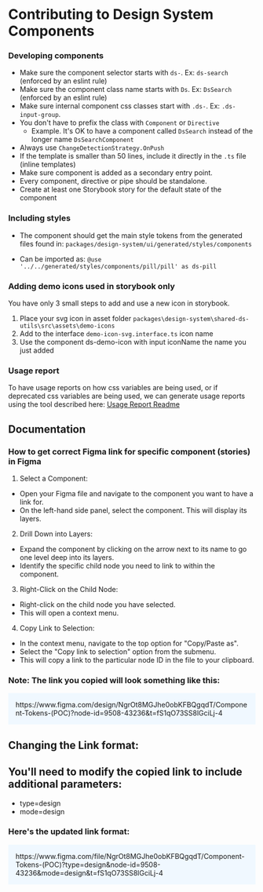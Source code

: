 # Contributing to Design System Components

### Developing components

- Make sure the component selector starts with `ds-`. Ex: `ds-search` (enforced by an eslint rule)
- Make sure the component class name starts with `Ds`. Ex: `DsSearch` (enforced by an eslint rule)
- Make sure internal component css classes start with `.ds-`. Ex: `.ds-input-group`.
- You don't have to prefix the class with `Component` or `Directive` 
  - Example. It's OK to have a component called `DsSearch` instead of the longer name `DsSearchComponent`
- Always use `ChangeDetectionStrategy.OnPush`
- If the template is smaller than 50 lines, include it directly in the `.ts` file (inline templates)
- Make sure component is added as a secondary entry point.
- Every component, directive or pipe should be standalone.
- Create at least one Storybook story for the default state of the component

### Including styles

- The component should get the main style tokens from the generated files found in: 
  `packages/design-system/ui/generated/styles/components`

- Can be imported as:
  `@use '../../generated/styles/components/pill/pill' as ds-pill`

### Adding demo icons used in storybook only

You have only 3 small steps to add and use a new icon in storybook.
1. Place your svg icon in asset folder `packages\design-system\shared-ds-utils\src\assets\demo-icons`
2. Add to the interface `demo-icon-svg.interface.ts` icon name
3. Use the component ds-demo-icon with input iconName the name you just added

### Usage report

To have usage reports on how css variables are being used, or if deprecated css variables are being used,
we can generate usage reports using the tool described here: [Usage Report Readme](..%2Fusage-reports-utils%2FREADME.md)

## Documentation

### How to get correct Figma link for specific component (stories) in Figma

1. Select a Component:
- Open your Figma file and navigate to the component you want to have a link for.
- On the left-hand side panel, select the component. This will display its layers.
2. Drill Down into Layers:
- Expand the component by clicking on the arrow next to its name to go one level deep into its layers.
- Identify the specific child node you need to link to within the component.
3. Right-Click on the Child Node:
- Right-click on the child node you have selected.
- This will open a context menu.
4. Copy Link to Selection:
- In the context menu, navigate to the top option for "Copy/Paste as".
- Select the "Copy link to selection" option from the submenu.
- This will copy a link to the particular node ID in the file to your clipboard.

### Note: The link you copied will look something like this:

<div style="background-color: #f0f8ff; padding: 15px;">
https://www.figma.com/design/NgrOt8MGJhe0obKFBQgqdT/Component-Tokens-(POC)?node-id=9508-43236&t=fS1qO73SS8lGciLj-4
</div>

## Changing the Link format:

## You'll need to modify the copied link to include additional parameters:

- type=design
- mode=design

### Here's the updated link format:

<div style="background-color: #f0f8ff; padding: 15px;">
https://www.figma.com/file/NgrOt8MGJhe0obKFBQgqdT/Component-Tokens-(POC)?type=design&node-id=9508-43236&mode=design&t=fS1qO73SS8lGciLj-4
</div>
